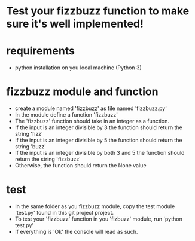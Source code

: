 # Test your fizzbuzz function to make sure it's well implemented!

# requirements
- python installation on you local machine (Python 3)

# fizzbuzz module and function
- create a module named 'fizzbuzz' as file named 'fizzbuzz.py'
- In the module define a function 'fizzbuzz'
- The 'fizzbuzz' function should take in an integer as a function.
- If the input is an integer divisible by 3 the function should return the string 'fizz'
- If the input is an integer divisible by 5 the function should return the string 'buzz'
- If the input is an integer divisible by both 3 and 5 the function should return the string 'fizzbuzz'
- Otherwise, the function should return the None value

# test
- In the same folder as you fizzbuzz module, copy the test module 'test.py' found in this git project project.
- To test your 'fizzbuzz' function in you 'fizbuzz' module, run 'python test.py'
- If everything is 'Ok' the console will read as such.

